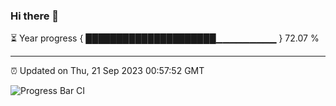 ### Hi there 👋

⏳ Year progress { █████████████████████▁▁▁▁▁▁▁▁▁ } 72.07 %

---

⏰ Updated on Thu, 21 Sep 2023 00:57:52 GMT

![Progress Bar CI](https://github.com/liununu/liununu/workflows/Progress%20Bar%20CI/badge.svg)
